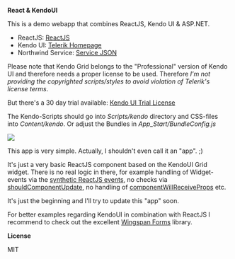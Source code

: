 **React & KendoUI**

This is a demo webapp that combines ReactJS, Kendo UI & ASP.NET.

* ReactJS:  <a href="http://facebook.github.io/react/">ReactJS</a>
* Kendo UI: <a href="http://www.telerik.com/kendo-ui1" target="_blank">Telerik Homepage</a>
* Northwind Service: <a href="http://services.odata.org/Northwind/Northwind.svc/?$format=json" target="_blank">Service JSON</a>

Please note that Kendo Grid belongs to the "Professional" version of Kendo UI and therefore needs a proper license to be used.
Therefore *I'm not providing the copyrighted scripts/styles to avoid violation of Telerik's license terms*.

But there's a 30 day trial available: <a href="http://www.telerik.com/download/kendo-ui" target="_blank">Kendo UI Trial License</a>

The Kendo-Scripts should go into *Scripts/kendo* directory and CSS-files into *Content/kendo*.
Or adjust the Bundles in *App_Start/BundleConfig.js*

<img src="http://l77.imgup.net/reacteb92.png" />

This app is very simple. Actually, I shouldn't even call it an "app". ;) 

It's just a very basic ReactJS component based on the KendoUI Grid widget. There is no real logic in there, for example handling of Widget-events via
the <a href="http://facebook.github.io/react/docs/events.html" target="_blank">synthetic ReactJS events</a>, no checks via <a href="http://facebook.github.io/react/docs/component-specs.html#updating-shouldcomponentupdate" target="_blank">shouldComponentUpdate</a>, no handling of <a href="http://facebook.github.io/react/docs/component-specs.html#updating-componentwillreceiveprops" target="_blank">componentWillReceiveProps</a> etc.

It's just the beginning and I'll try to update this "app" soon.

For better examples regarding KendoUI in combination with ReactJS I recommend to check out the excellent <a href="https://github.com/wingspan/wingspan-forms" target="_blank">Wingspan Forms</a> library.

**License**

MIT
